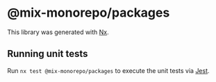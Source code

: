 # @mix-monorepo/packages

This library was generated with [Nx](https://nx.dev).

## Running unit tests

Run `nx test @mix-monorepo/packages` to execute the unit tests via [Jest](https://jestjs.io).
